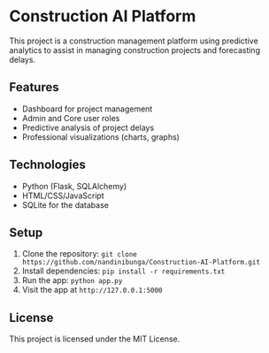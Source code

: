 # Construction AI Platform

This project is a construction management platform using predictive analytics to assist in managing construction projects and forecasting delays.

## Features
- Dashboard for project management
- Admin and Core user roles
- Predictive analysis of project delays
- Professional visualizations (charts, graphs)

## Technologies
- Python (Flask, SQLAlchemy)
- HTML/CSS/JavaScript
- SQLite for the database

## Setup
1. Clone the repository: `git clone https://github.com/nandinibunga/Construction-AI-Platform.git`
2. Install dependencies: `pip install -r requirements.txt`
3. Run the app: `python app.py`
4. Visit the app at `http://127.0.0.1:5000`

## License
This project is licensed under the MIT License.
